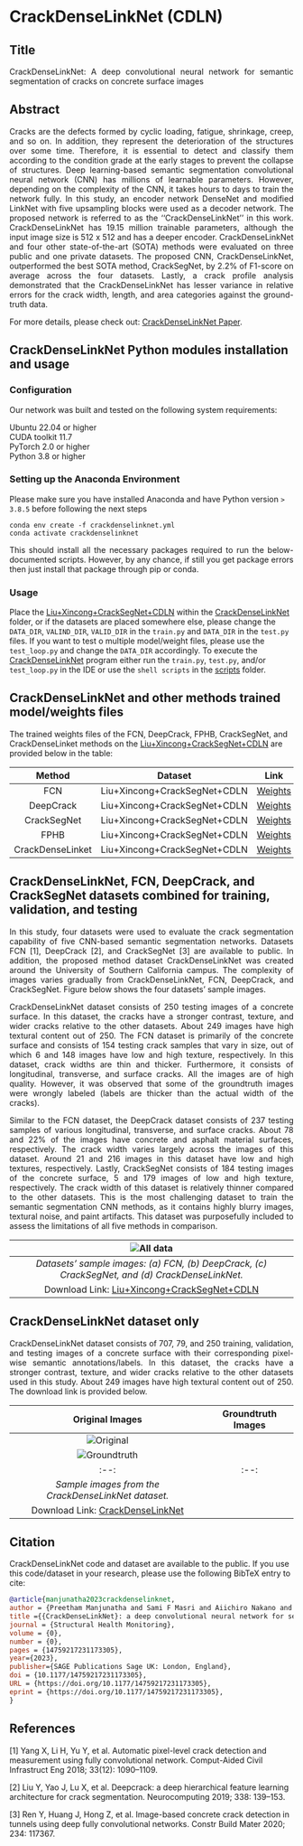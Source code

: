 # CrackDenseLinkNet (CDLN)
## Title
<p align="justify"> CrackDenseLinkNet: A deep convolutional neural network for semantic segmentation of cracks on concrete surface images </p>

## Abstract
<p align="justify">
Cracks are the defects formed by cyclic loading, fatigue, shrinkage, creep, and so on. In addition, they represent the deterioration of the structures over some time. Therefore, it is essential to detect and classify them according to the condition grade at the early stages to prevent the collapse of structures. Deep learning-based semantic segmentation convolutional neural network (CNN) has millions of learnable parameters. However, depending on the complexity of the CNN, it takes hours to days to train the network fully. In this study, an encoder network DenseNet and modified LinkNet with five upsampling blocks were used as a decoder network. The proposed network is referred to as the ‘‘CrackDenseLinkNet’’ in this work. CrackDenseLinkNet has 19.15 million trainable parameters, although the input image size is 512 x 512 and has a deeper encoder. CrackDenseLinkNet and four other state-of-the-art (SOTA) methods were evaluated on three public and one private datasets. The proposed CNN, CrackDenseLinkNet, outperformed the best SOTA method, CrackSegNet, by 2.2% of F1-score on average across the four datasets. Lastly, a crack profile analysis demonstrated that the CrackDenseLinkNet has lesser variance in relative errors for the crack width, length, and area categories against the ground-truth data.
</p>

For more details, please check out: [CrackDenseLinkNet Paper](https://doi.org/10.1177/14759217231173305).
## CrackDenseLinkNet Python modules installation and usage

### Configuration
Our network was built and tested on the following system requirements:

Ubuntu 22.04 or higher <br />
CUDA toolkit 11.7 <br />
PyTorch 2.0 or higher <br />
Python 3.8 or higher <br />

### Setting up the Anaconda Environment
Please make sure you have installed Anaconda and have Python version `> 3.8.5` before following the next steps

```shell
conda env create -f crackdenselinknet.yml
conda activate crackdenselinknet
```
<p align="justify">
This should install all the necessary packages required to run the below-documented scripts. However, by any chance, if still you get package errors then just install that package through pip or conda.
</p>

### Usage
Place the [Liu+Xincong+CrackSegNet+CDLN](https://1drv.ms/f/s!AqjW7B7BO7JJgYFAAz4d-8xCQIseKQ?e=YRBszp) within the [CrackDenseLinkNet](CrackDenseLinkNet) folder, or if the datasets are placed somewhere else, please change the `DATA_DIR`, `VALIND_DIR`, `VALID_DIR` in the `train.py` and  `DATA_DIR` in the `test.py` files. If you want to test o multiple model/weight files, please use the `test_loop.py` and change the `DATA_DIR` accordingly. To execute the [CrackDenseLinkNet](CrackDenseLinkNet) program either run the `train.py`, `test.py`, and/or `test_loop.py` in the IDE or use the `shell scripts` in the [scripts](CrackDenseLinkNet/scripts) folder.

## CrackDenseLinkNet and other methods trained model/weights files
The trained weights files of the FCN, DeepCrack, FPHB, CrackSegNet, and CrackDenseLinket methods on the [Liu+Xincong+CrackSegNet+CDLN](https://1drv.ms/f/s!AqjW7B7BO7JJgYFAAz4d-8xCQIseKQ?e=YRBszp) are provided below in the table:

| Method | Dataset | Link   |
|:------------:|:-----------:|:------:|
| FCN  | Liu+Xincong+CrackSegNet+CDLN | [Weights](https://1drv.ms/f/s!AqjW7B7BO7JJgchPFEscznC-jAsOQw?e=oy1Gxf) |
| DeepCrack  | Liu+Xincong+CrackSegNet+CDLN | [Weights](https://1drv.ms/f/s!AqjW7B7BO7JJgchTMoV4WTWF0ZwkCA?e=VPD1W2) |
| CrackSegNet | Liu+Xincong+CrackSegNet+CDLN | [Weights](https://1drv.ms/f/s!AqjW7B7BO7JJgchSem0dN_8J-BbQHw?e=nJfxv8) |
| FPHB | Liu+Xincong+CrackSegNet+CDLN | [Weights](https://1drv.ms/f/s!AqjW7B7BO7JJgchUy6zdBktoxzjilg?e=8vQZmv) |
| CrackDenseLinket  | Liu+Xincong+CrackSegNet+CDLN | [Weights](https://1drv.ms/f/s!AqjW7B7BO7JJgchWkY4-oWga_t1uFw?e=ncvp2P) |

## CrackDenseLinkNet, FCN, DeepCrack, and CrackSegNet datasets combined for training, validation, and testing
<p align="justify">
In this study, four datasets were used to evaluate the crack segmentation capability of five CNN-based semantic segmentation networks. Datasets FCN [1], DeepCrack [2], and CrackSegNet [3] are available to public. In addition, the proposed method dataset CrackDenseLinkNet was created around the University of Southern California campus. The complexity of images varies gradually from CrackDenseLinkNet, FCN, DeepCrack, and CrackSegNet. Figure below shows the four datasets’ sample images. 
</p>

<p align="justify">
CrackDenseLinkNet dataset consists of 250 testing images of a concrete surface. In this dataset, the cracks have a stronger contrast, texture, and wider cracks relative to the other datasets. About 249 images have high textural content out of 250. The FCN dataset is primarily of the concrete surface and consists of 154 testing crack samples that vary in size, out of which 6 and 148 images have low and high texture, respectively. In this dataset, crack widths are thin and thicker. Furthermore, it consists of longitudinal, transverse, and surface cracks. All the images are of high quality. However, it was observed that some of the groundtruth images were wrongly labeled (labels are thicker than the actual width of the cracks). 
</p>

<p align="justify">
Similar to the FCN dataset, the DeepCrack dataset consists of 237 testing samples of various longitudinal, transverse, and surface cracks. About 78 and 22% of the images have concrete and asphalt material surfaces, respectively. The crack width varies largely across the images of this dataset. Around 21 and 216 images in this dataset have low and high textures, respectively. Lastly, CrackSegNet consists of 184 testing images of the concrete surface, 5 and 179 images of low and high texture, respectively. The crack width of this dataset is relatively thinner compared to the other datasets. This is the most challenging dataset to train the semantic segmentation CNN methods, as it contains highly blurry images, textural noise, and paint artifacts. This dataset was purposefully included to assess the limitations of all five methods in comparison.
</p>

| ![All data](https://github.com/preethamam/CrackDenseLinkNet-DeepLearning-CrackSegmentation/assets/28588878/3b2c953f-e499-434f-9bfb-0ea701ecd9a7) | 
|:--:| 
| *Datasets’ sample images: (a) FCN, (b) DeepCrack, (c) CrackSegNet, and (d) CrackDenseLinkNet.* |
| Download Link: [Liu+Xincong+CrackSegNet+CDLN](https://1drv.ms/f/s!AqjW7B7BO7JJgYFAAz4d-8xCQIseKQ?e=YRBszp)  |

## CrackDenseLinkNet dataset only
<p align="justify">
CrackDenseLinkNet dataset consists of 707, 79, and 250 training, validation, and testing images of a concrete surface with their corresponding pixel-wise semantic annotations/labels. In this dataset, the cracks have a stronger contrast, texture, and wider cracks relative to the other datasets used in this study. About 249 images have high textural content out of 250. The download link is provided below.
</p>

| Original Images | Groundtruth Images|
|:--:|:--:| 
| ![Original](https://github.com/preethamam/CrackDenseLinkNet-DeepLearning-CrackSegmentation/assets/28588878/e56f442a-df50-4dfa-82cc-866d106ef03d)
| ![Groundtruth](https://github.com/preethamam/CrackDenseLinkNet-DeepLearning-CrackSegmentation/assets/28588878/e9150b5a-3973-45a8-ad01-d15b73b8a45f) |
|:--:|:--:| 
| *Sample images from the CrackDenseLinkNet dataset.* |
| Download Link: [CrackDenseLinkNet](https://1drv.ms/f/s!AqjW7B7BO7JJgYE_8gNllyMtjNA-4Q?e=jOrONx)  |

## Citation
CrackDenseLinkNet code and dataset are available to the public. If you use this code/dataset in your research, please use the following BibTeX entry to cite:
```bibtex
@article{manjunatha2023crackdenselinknet,
author = {Preetham Manjunatha and Sami F Masri and Aiichiro Nakano and Landon Carter Wellford},
title ={{CrackDenseLinkNet}: a deep convolutional neural network for semantic segmentation of cracks on concrete surface images},
journal = {Structural Health Monitoring},
volume = {0},
number = {0},
pages = {14759217231173305},
year={2023},
publisher={SAGE Publications Sage UK: London, England},
doi = {10.1177/14759217231173305},
URL = {https://doi.org/10.1177/14759217231173305},
eprint = {https://doi.org/10.1177/14759217231173305},
}
```

## References
<a id="1">[1]</a> Yang X, Li H, Yu Y, et al. Automatic pixel-level crack detection and measurement using fully convolutional network. Comput-Aided Civil Infrastruct Eng 2018; 33(12): 1090–1109.

<a id="2">[2]</a> Liu Y, Yao J, Lu X, et al. Deepcrack: a deep hierarchical feature learning architecture for crack segmentation. Neurocomputing 2019; 338: 139–153.

<a id="3">[3]</a> Ren Y, Huang J, Hong Z, et al. Image-based concrete crack detection in tunnels using deep fully convolutional networks. Constr Build Mater 2020; 234: 117367.
